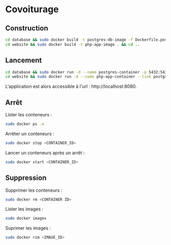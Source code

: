 # Covoiturage

## Construction

```bash
cd database && sudo docker build -t postgres-db-image -f Dockerfile.postgres . && cd ..
cd website && sudo docker build -t php-app-image . && cd ..
```

## Lancement

```bash
cd database && sudo docker run -d --name postgres-container -p 5432:5432 postgres-db-image && cd ..
cd website && sudo docker run -d --name php-app-container --link postgres-container -p 8080:80 php-app-image && cd ..
```

L'application est alors accessible à l'url : http://localhost:8080.

## Arrêt

Lister les conteneurs :
```bash
sudo docker ps -a
```

Arrêter un conteneurs :
```bash
sudo docker stop <CONTAINER_ID>
```

Lancer un conteneurs après un arrêt :
```bash
sudo docker start <CONTAINER_ID>
```

## Suppression

Supprimer les conteneurs :
```bash
sudo docker rm <CONTAINER ID>
```

Lister les images :
```bash
sudo docker images
```

Suprimer les images :
```bash
sudo docker rim <IMAGE_ID>
```
